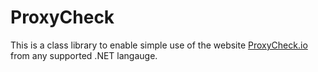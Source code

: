 # ProxyCheck

This is a class library to enable simple use of the website [ProxyCheck.io](https://proxycheck.io/) from any supported .NET langauge.

